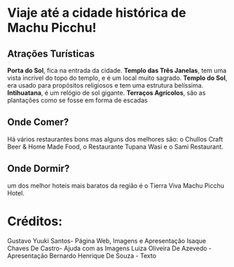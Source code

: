 #  Viaje até a cidade histórica de Machu Picchu!

## Atrações Turísticas 
**Porta do Sol**, fica na entrada da cidade.
 **Templo das Três Janelas**, tem uma vista incrível do topo do templo, e é um local muito sagrado.
 **Templo do Sol**, era usado para propósitos religiosos e tem uma estrutura belíssima.
 **Intihuatana**, é um relógio de sol gigante.
 **Terraços Agrícolos**, são as plantações como se fosse em forma de escadas
 ## Onde Comer?
 Há vários restaurantes bons mas alguns dos melhores são:
 o Chullos Craft Beer & Home Made Food, o Restaurante Tupana Wasi e o Sami Restaurant.
 ## Onde Dormir?
 um dos melhor hoteis mais baratos da região é o Tierra Viva Machu Picchu Hotel.
 # Créditos:
 Gustavo Yuuki Santos- Página Web, Imagens e Apresentação
 Isaque Chaves De Castro- Ajuda com as Imagens
 Luiza Oliveira De Azevedo - Apresentação
 Bernardo Henrique De Souza - Texto